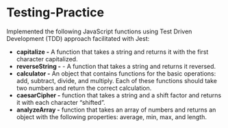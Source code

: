 # Testing-Practice

Implemented the following JavaScript functions using Test Driven Development (TDD) approach facilitated with Jest:<br>
 - **capitalize -** A function that takes a string and returns it with the first character capitalized.
 - **reverseString -** - A function that takes a string and returns it reversed.
 - **calculator -** An object that contains functions for the basic operations: add, subtract, divide, and multiply. Each of these functions should take two numbers and return the correct calculation.
 - **caesarCipher -** function that takes a string and a shift factor and returns it with each character “shifted”.
 - **analyzeArray -** function that takes an array of numbers and returns an object with the following properties: average, min, max, and length.
